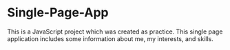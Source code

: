 # Single-Page-App
This is a JavaScript project which was created as practice. This single page application includes some information about me, my interests, and skills.
